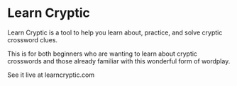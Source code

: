 # Learn Cryptic
Learn Cryptic is a tool to help you learn about, practice, and solve cryptic crossword clues.

This is for both beginners who are wanting to learn about cryptic crosswords and those already familiar with this wonderful form of wordplay.

See it live at learncryptic.com